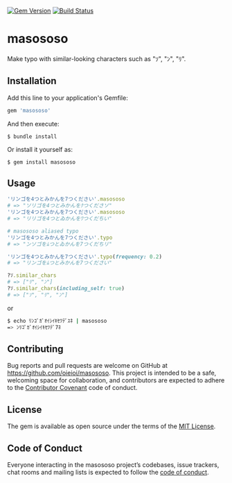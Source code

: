 [![Gem Version](https://badge.fury.io/rb/masososo.svg)](https://badge.fury.io/rb/masososo) [![Build Status](https://travis-ci.com/oieioi/masososo.svg?token=okzT4ciBqpfSUbg7GQfs&branch=master)](https://travis-ci.com/oieioi/masososo)

# masososo

Make typo with similar-looking characters such as "ｿ", "ﾝ", "ﾘ".

## Installation

Add this line to your application's Gemfile:

```ruby
gem 'masososo'
```

And then execute:

    $ bundle install

Or install it yourself as:

    $ gem install masososo

## Usage

```ruby
'リンゴを4つとみかんを7つください'.masososo
# => "ソリゴを4つとみかんをｸつくださソ"
'リンゴを4つとみかんを7つください'.masososo
# => "リリゴを4つとゐかんをﾜつくだちい"

# masososo aliased typo
'リンゴを4つとみかんを7つください'.typo
# => "ンソゴをﾑつとゐかんを7つくだちリ"

'リンゴを4つとみかんを7つください'.typo(frequency: 0.2)
# => "リンゴをﾑつとみかんを7つください"

?ｿ.similar_chars
# => ["ﾘ", "ﾝ"]
?ｿ.similar_chars(including_self: true)
# => ["ｿ", "ﾘ", "ﾝ"]
```

or

```sh
$ echo ﾘﾝｺﾞｶﾞｵｲｼｲｷｾﾂﾃﾞｽﾈ | masososo
=> ﾝﾘｺﾟｶﾞｵｲｼｲｷｾﾂﾃﾞ7ﾈ
```

## Contributing

Bug reports and pull requests are welcome on GitHub at https://github.com/oieioi/masososo. This project is intended to be a safe, welcoming space for collaboration, and contributors are expected to adhere to the [Contributor Covenant](http://contributor-covenant.org) code of conduct.

## License

The gem is available as open source under the terms of the [MIT License](https://opensource.org/licenses/MIT).

## Code of Conduct

Everyone interacting in the masososo project’s codebases, issue trackers, chat rooms and mailing lists is expected to follow the [code of conduct](https://github.com/oieioi/masososo/blob/master/CODE_OF_CONDUCT.md).
